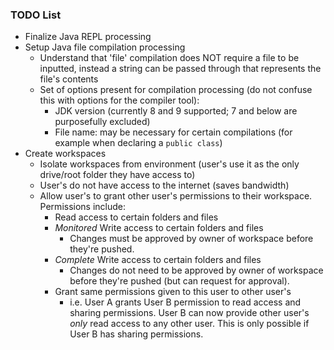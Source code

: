 ### TODO List

- Finalize Java REPL processing
- Setup Java file compilation processing
	- Understand that 'file' compilation does NOT require a file to be inputted, instead a string can be passed through that represents the file's contents
	- Set of options present for compilation processing (do not confuse this with options for the compiler tool):
		- JDK version (currently 8 and 9 supported; 7 and below are purposefully excluded)
		- File name: may be necessary for certain compilations (for example when declaring a `public class`)
- Create workspaces
	- Isolate workspaces from environment (user's use it as the only drive/root folder they have access to)
	- User's do not have access to the internet (saves bandwidth)
	- Allow user's to grant other user's permissions to their workspace. Permissions include:
		- Read access to certain folders and files
		- *Monitored* Write access to certain folders and files
			- Changes must be approved by owner of workspace before they're pushed.
		- *Complete* Write access to certain folders and files
			- Changes do not need to be approved by owner of workspace before they're pushed (but can request for approval).
		- Grant same permissions given to this user to other user's
			- i.e. User A grants User B permission to read access and sharing permissions. User B can now provide other user's *only* read access to any other user. This is only possible if User B has sharing permissions.